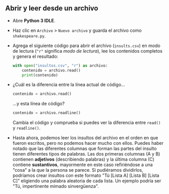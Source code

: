 ## Abrir y leer desde un archivo

- Abre **Python 3 IDLE**.

- Haz clic en `Archivo` > `Nuevo archivo` y guarda el archivo como `shakespeare.py`.

- Agrega el siguiente código para abrir el archivo (`insults.csv`) en modo de lectura (`"r"` significa *modo de lectura*), lee los contenidos completos y genera el resultado:

    ```python
    with open("insultos.csv", "r") as archivo:
        contenido = archivo.read()
        print(contenido)
    ```

- ¿Cuál es la diferencia entre la línea actual de código...

  ```Python
  contenido = archivo.read()
  ```

  ...y esta línea de código?

  ```Python
  contenido = archivo.readline()
  ```

  Cambia el código y comprueba si puedes ver la diferencia entre `read()` y `readline()`.

- Hasta ahora, podemos leer los insultos del archivo en el orden en que fueron escritos, pero no podemos hacer mucho con ellos. Puedes haber notado que las diferentes columnas que forman las partes del insulto tienen diferentes tipos de palabras. Las dos primeras columnas (A y B) contienen **adjetivos** (describiendo palabras) y la última columna (C) contiene **sustantivos**, mayormente en este caso refiriéndose a una "cosa" a la que la persona se parece. Si pudiéramos dividirlos, podríamos crear insultos con este formato "Tú \[Lista A\] \[Lista B\] [Lista C]" eligiendo una palabra aleatoria de cada lista. Un ejemplo podría ser "Tú, impertinente mimado sinvergüenza".

